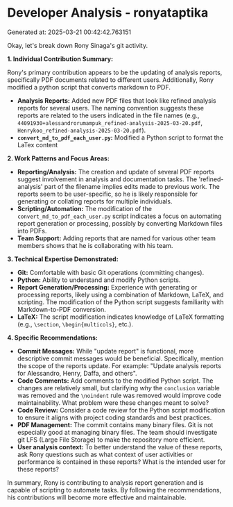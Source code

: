 # Developer Analysis - ronyataptika
Generated at: 2025-03-21 00:42:42.763151

Okay, let's break down Rony Sinaga's git activity.

**1. Individual Contribution Summary:**

Rony's primary contribution appears to be the updating of analysis reports, specifically PDF documents related to different users. Additionally, Rony modified a python script that converts markdown to PDF.

*   **Analysis Reports:**  Added new PDF files that look like refined analysis reports for several users. The naming convention suggests these reports are related to the users indicated in the file names (e.g., `44091930+alessandrorumampuk_refined-analysis-2025-03-20.pdf`, `Henrykoo_refined-analysis-2025-03-20.pdf`).
*   **`convert_md_to_pdf_each_user.py`:** Modified a Python script to format the LaTex content

**2. Work Patterns and Focus Areas:**

*   **Reporting/Analysis:** The creation and update of several PDF reports suggest involvement in analysis and documentation tasks. The 'refined-analysis' part of the filename implies edits made to previous work. The reports seem to be user-specific, so he is likely responsible for generating or collating reports for multiple individuals.
*   **Scripting/Automation:** The modification of the `convert_md_to_pdf_each_user.py` script indicates a focus on automating report generation or processing, possibly by converting Markdown files into PDFs.
*   **Team Support:** Adding reports that are named for various other team members shows that he is collaborating with his team.

**3. Technical Expertise Demonstrated:**

*   **Git:** Comfortable with basic Git operations (committing changes).
*   **Python:** Ability to understand and modify Python scripts.
*   **Report Generation/Processing:**  Experience with generating or processing reports, likely using a combination of Markdown, LaTeX, and scripting.  The modification of the Python script suggests familiarity with Markdown-to-PDF conversion.
*   **LaTeX:** The script modification indicates knowledge of LaTeX formatting (e.g., `\section`, `\begin{multicols}`, etc.).

**4. Specific Recommendations:**

*   **Commit Messages:** While "update report" is functional, more descriptive commit messages would be beneficial.  Specifically, mention the scope of the reports update.  For example: "Update analysis reports for Alessandro, Henry, Daffa, and others".
*   **Code Comments:** Add comments to the modified Python script.  The changes are relatively small, but clarifying *why* the `conclusion` variable was removed and the `\noindent` rule was removed would improve code maintainability. What problem were these changes meant to solve?
*   **Code Review:** Consider a code review for the Python script modification to ensure it aligns with project coding standards and best practices.
*   **PDF Management:** The commit contains many binary files. Git is not especially good at managing binary files. The team should investigate git LFS (Large File Storage) to make the repository more efficient.
*   **User analysis context:** To better understand the value of these reports, ask Rony questions such as what context of user activities or performance is contained in these reports? What is the intended user for these reports?

In summary, Rony is contributing to analysis report generation and is capable of scripting to automate tasks. By following the recommendations, his contributions will become more effective and maintainable.
